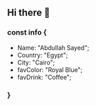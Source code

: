 ## Hi there 👋

### const info {
  - Name: "Abdullah Sayed";
  - Country: "Egypt";
  - City: "Cairo";
  - favColor: "Royal Blue";
  - favDrink: "Coffee";
### }

